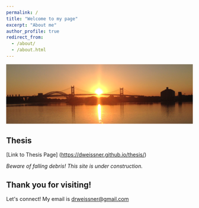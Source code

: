 ```yaml
---
permalink: /
title: "Welcome to my page"
excerpt: "About me"
author_profile: true
redirect_from: 
  - /about/
  - /about.html
---
```



![](/images/sunset.png)

Thesis
------
[Link to Thesis Page] (https://dweissner.github.io/thesis/)

*Beware of falling debris!  This site is under construction.*


Thank you for visiting!
------
Let's connect! My email is [drweissner@gmail.com](mailto:drweissner@gmail.com)

